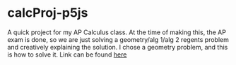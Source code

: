 # calcProj-p5js
A quick project for my AP Calculus class. At the time of making this, the AP exam is done, so we are just solving a geometry/alg 1/alg 2 regents problem and creatively explaining the solution. I chose a geometry problem, and this is how to solve it.
Link can be found [here](https://jancarloa0524.github.io/calcProj-p5js/)
